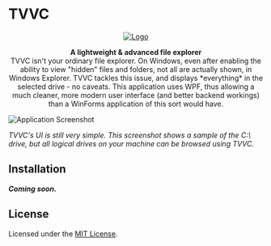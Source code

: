 # TVVC

<p align="center"><a href="https://github.com/suvanl/TVVC" title="TVVC"><img src="https://vgy.me/RdmbeG.png" alt="Logo"></a>

<p align="center"><strong>A lightweight & advanced file explorer</strong>
<br>TVVC isn't your ordinary file explorer.
On Windows, even after enabling the ability to view "hidden" files and folders, not all are actually shown, in Windows Explorer.
TVVC tackles this issue, and displays *everything* in the selected drive - no caveats. This application uses WPF, thus allowing a much cleaner, more modern user interface (and better backend workings) than a WinForms
application of this sort would have.
</p>

![Application Screenshot](https://vgy.me/CMNQfm.png)

*TVVC's UI is still very simple. This screenshot shows a sample of the C:\ drive, but all logical drives on your machine can be browsed using TVVC.*

## Installation

***Coming soon.***

## License
Licensed under the [MIT License](https://github.com/suvanl/TVVC/blob/master/LICENSE).